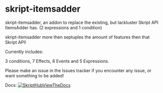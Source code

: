 # skript-itemsadder

skript-itemsadder, an addon to replace the existing, but lackluster Skript API ItemsAdder has. (2 expressions and 1 condition)

skript-itemsadder more then septuples the amount of features then that Skript API!

Currently includes:

3 conditions,
7 Effects,
8 Events and
5 Expressions.

Please make an issue in the Issues tracker if you encounter any issue, or want something to be added!

Docs:
[![SkriptHubViewTheDocs](http://skripthub.net/static/addon/ViewTheDocsButton.png)](http://skripthub.net/docs/?addon=skript-itemsadder)
